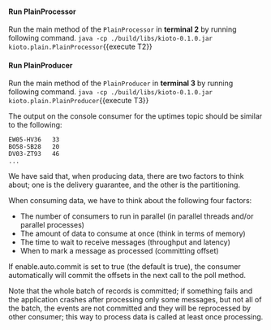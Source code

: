 



#### Run PlainProcessor
Run the main method of the `PlainProcessor` in **terminal 2** by running following command.
`java -cp ./build/libs/kioto-0.1.0.jar kioto.plain.PlainProcessor`{{execute T2}} 


#### Run PlainProducer
Run the main method of the `PlainProducer` in **terminal 3** by running following command.
`java -cp ./build/libs/kioto-0.1.0.jar kioto.plain.PlainProducer`{{execute T3}} 

The output on the console consumer for the uptimes topic should be similar to the following:

```
EW05-HV36   33
BO58-SB28   20
DV03-ZT93   46
...
```

We have said that, when producing data, there are two factors to think about; one is the delivery guarantee, and the other is the partitioning.

When consuming data, we have to think about the following four factors:

- The number of consumers to run in parallel (in parallel threads and/or parallel processes)
- The amount of data to consume at once (think in terms of memory)
- The time to wait to receive messages (throughput and latency)
- When to mark a message as processed (committing offset)

If enable.auto.commit is set to true (the default is true), the consumer automatically will commit the offsets in the next call to the poll method.

Note that the whole batch of records is committed; if something fails and the application crashes after processing only some messages, but not all of the batch, the events are not committed and they will be reprocessed by other consumer; this way to process data is called at least once processing. 